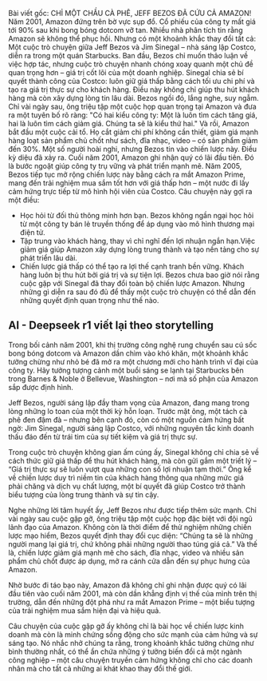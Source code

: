 Bài viết gốc:
CHỈ MỘT CHẦU CÀ PHÊ, JEFF BEZOS ĐÃ CỨU CẢ AMAZON!
Năm 2001, Amazon đứng trên bờ vực sụp đổ. Cổ phiếu của công ty mất giá tới 90% sau khi bong bóng dotcom vỡ tan. Nhiều nhà phân tích tin rằng Amazon sẽ không thể phục hồi. Nhưng có một khoảnh khắc thay đổi tất cả: Một cuộc trò chuyện giữa Jeff Bezos và Jim Sinegal – nhà sáng lập Costco, diễn ra trong một quán Starbucks.
Ban đầu, Bezos chỉ muốn thảo luận về việc hợp tác, nhưng cuộc trò chuyện nhanh chóng xoay quanh một chủ đề quan trọng hơn – giá trị cốt lõi của một doanh nghiệp. Sinegal chia sẻ bí quyết thành công của Costco: luôn giữ giá thấp bằng cách tối ưu chi phí và tạo ra giá trị thực sự cho khách hàng. Điều này không chỉ giúp thu hút khách hàng mà còn xây dựng lòng tin lâu dài.
Bezos ngồi đó, lắng nghe, suy ngẫm. Chỉ vài ngày sau, ông triệu tập một cuộc họp quan trọng tại Amazon và đưa ra một tuyên bố rõ ràng:
"Có hai kiểu công ty: Một là luôn tìm cách tăng giá, hai là luôn tìm cách giảm giá. Chúng ta sẽ là kiểu thứ hai."
Và rồi, Amazon bắt đầu một cuộc cải tổ. Họ cắt giảm chi phí không cần thiết, giảm giá mạnh hàng loạt sản phẩm chủ chốt như sách, đĩa nhạc, video – có sản phẩm giảm đến 30%. Một số người hoài nghi, nhưng Bezos tin vào chiến lược này.
Điều kỳ diệu đã xảy ra. Cuối năm 2001, Amazon ghi nhận quý có lãi đầu tiên. Đó là bước ngoặt giúp công ty trụ vững và phát triển mạnh mẽ. Năm 2005, Bezos tiếp tục mở rộng chiến lược này bằng cách ra mắt Amazon Prime, mang đến trải nghiệm mua sắm tốt hơn với giá thấp hơn – một nước đi lấy cảm hứng trực tiếp từ mô hình hội viên của Costco.
Câu chuyện này gợi ra một điều:
- Học hỏi từ đối thủ thông minh hơn bạn. Bezos không ngần ngại học hỏi từ một công ty bán lẻ truyền thống để áp dụng vào mô hình thương mại điện tử.
- Tập trung vào khách hàng, thay vì chỉ nghĩ đến lợi nhuận ngắn hạn.Việc giảm giá giúp Amazon xây dựng lòng trung thành và tạo nền tảng cho sự phát triển lâu dài.
- Chiến lược giá thấp có thể tạo ra lợi thế cạnh tranh bền vững. Khách hàng luôn bị thu hút bởi giá trị và sự tiện lợi.
Bezos chưa bao giờ nói rằng cuộc gặp với Sinegal đã thay đổi toàn bộ chiến lược Amazon. Nhưng những gì diễn ra sau đó đủ để thấy một cuộc trò chuyện có thể dẫn đến những quyết định quan trọng như thế nào.

## AI - Deepseek r1 viết lại theo storytelling

Trong bối cảnh năm 2001, khi thị trường công nghệ rung chuyển sau cú sốc bong bóng dotcom và Amazon dần chìm vào khó khăn, một khoảnh khắc tưởng chừng như nhỏ bé đã mở ra một chương mới cho hành trình vĩ đại của công ty. Hãy tưởng tượng cảnh một buổi sáng se lạnh tại Starbucks bên trong Barnes & Noble ở Bellevue, Washington – nơi mà số phận của Amazon sắp được định hình.

Jeff Bezos, người sáng lập đầy tham vọng của Amazon, đang mang trong lòng những lo toan của một thời kỳ hỗn loạn. Trước mặt ông, một tách cà phê đen đậm đà – nhưng bên cạnh đó, còn có một nguồn cảm hứng bất ngờ: Jim Sinegal, người sáng lập Costco, với những nguyên tắc kinh doanh thấu đáo đến từ trái tim của sự tiết kiệm và giá trị thực sự.

Trong cuộc trò chuyện không gian ấm cúng ấy, Sinegal không chỉ chia sẻ về cách thức giữ giá thấp để thu hút khách hàng, mà còn gửi gắm một triết lý – “Giá trị thực sự sẽ luôn vượt qua những con số lợi nhuận tạm thời.” Ông kể về chiến lược duy trì niềm tin của khách hàng thông qua những mức giá phải chăng và dịch vụ chất lượng, một bí quyết đã giúp Costco trở thành biểu tượng của lòng trung thành và sự tin cậy.

Nghe những lời tâm huyết ấy, Jeff Bezos như được tiếp thêm sức mạnh. Chỉ vài ngày sau cuộc gặp gỡ, ông triệu tập một cuộc họp đặc biệt với đội ngũ lãnh đạo của Amazon. Không còn là thời điểm để thử nghiệm những chiến lược mạo hiểm, Bezos quyết định thay đổi cục diện: “Chúng ta sẽ là những người mang lại giá trị, chứ không phải những người thao túng giá cả.” Và thế là, chiến lược giảm giá mạnh mẽ cho sách, đĩa nhạc, video và nhiều sản phẩm chủ chốt được áp dụng, mở ra cánh cửa dẫn đến sự phục hưng của Amazon.

Nhờ bước đi táo bạo này, Amazon đã không chỉ ghi nhận được quý có lãi đầu tiên vào cuối năm 2001, mà còn dần khẳng định vị thế của mình trên thị trường, dẫn đến những đột phá như ra mắt Amazon Prime – một biểu tượng của trải nghiệm mua sắm hiện đại và hiệu quả.

Câu chuyện của cuộc gặp gỡ ấy không chỉ là bài học về chiến lược kinh doanh mà còn là minh chứng sống động cho sức mạnh của cảm hứng và sự sáng tạo. Nó nhắc nhở chúng ta rằng, trong khoảnh khắc tưởng chừng như bình thường nhất, có thể ẩn chứa những ý tưởng biến đổi cả một ngành công nghiệp – một câu chuyện truyền cảm hứng không chỉ cho các doanh nhân mà cho tất cả những ai khát khao thay đổi thế giới.